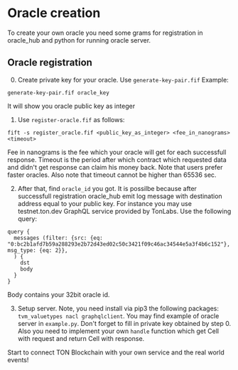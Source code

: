 # Oracle creation

To create your own oracle you need some grams for registration in oracle_hub and python for running oracle server.

## Oracle registration
0. Create private key for your oracle. Use `generate-key-pair.fif`
Example:
```
generate-key-pair.fif oracle_key
```
It will show you oracle public key as integer
1. Use `register-oracle.fif` as follows:
```
fift -s register_oracle.fif <public_key_as_integer> <fee_in_nanograms> <timeout>
```
Fee in nanograms is the fee which your oracle will get for each successfull response.
Timeout is the period after which contract which requested data and didn't get response can claim his money back. Note that users prefer faster oracles. Also note that timeout cannot be higher than 65536 sec.

2. After that, find `oracle_id` you got. It is possilbe because after successfull registration oracle_hub emit log message with destination address equal to your public key.
For instance you may use testnet.ton.dev GraphQL service provided by TonLabs. Use the following query:
```
query {
  messages (filter: {src: {eq: "0:bc2b1afd7b59a288293e2b72d43ed02c50c3421f09c46ac34544e5a3f4b6c152"}, msg_type: {eq: 2}},
  ) {
    dst
    body
  }
}
```
Body contains your 32bit oracle id.

3. Setup server. Note, you need install via pip3 the following packages: `tvm_valuetypes nacl graphqlclient`. You may find example of oracle server in `example.py`. Don't forget to fill in private key obtained by step 0. Also you need to implement your own `handle` function which get Cell with request and return Cell with response. 

Start to connect TON Blockchain with your own service and the real world events!
